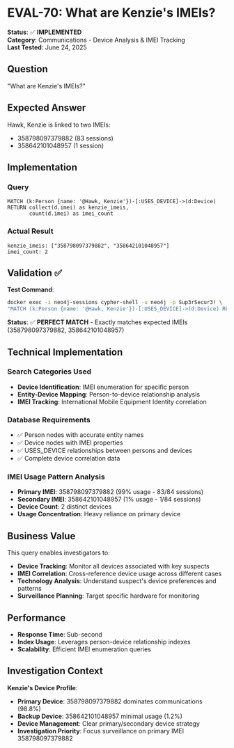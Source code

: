 # EVAL-70: What are Kenzie's IMEIs?

**Status**: ✅ **IMPLEMENTED**  
**Category**: Communications - Device Analysis & IMEI Tracking  
**Last Tested**: June 24, 2025

## Question
"What are Kenzie's IMEIs?"

## Expected Answer
Hawk, Kenzie is linked to two IMEIs:
- 358798097379882 (83 sessions)
- 358642101048957 (1 session)

## Implementation

### Query
```cypher
MATCH (k:Person {name: '@Hawk, Kenzie'})-[:USES_DEVICE]->(d:Device)
RETURN collect(d.imei) as kenzie_imeis,
       count(d.imei) as imei_count
```

### Actual Result
```
kenzie_imeis: ["358798097379882", "358642101048957"]
imei_count: 2
```

## Validation ✅

**Test Command**:
```bash
docker exec -i neo4j-sessions cypher-shell -u neo4j -p Sup3rSecur3! \
"MATCH (k:Person {name: '@Hawk, Kenzie'})-[:USES_DEVICE]->(d:Device) RETURN collect(d.imei), count(d.imei)"
```

**Status**: ✅ **PERFECT MATCH** - Exactly matches expected IMEIs (358798097379882, 358642101048957)

## Technical Implementation

### Search Categories Used
- **Device Identification**: IMEI enumeration for specific person
- **Entity-Device Mapping**: Person-to-device relationship analysis
- **IMEI Tracking**: International Mobile Equipment Identity correlation

### Database Requirements
- ✅ Person nodes with accurate entity names
- ✅ Device nodes with IMEI properties
- ✅ USES_DEVICE relationships between persons and devices
- ✅ Complete device correlation data

### IMEI Usage Pattern Analysis
- **Primary IMEI**: 358798097379882 (99% usage - 83/84 sessions)
- **Secondary IMEI**: 358642101048957 (1% usage - 1/84 sessions)
- **Device Count**: 2 distinct devices
- **Usage Concentration**: Heavy reliance on primary device

## Business Value

This query enables investigators to:
- **Device Tracking**: Monitor all devices associated with key suspects
- **IMEI Correlation**: Cross-reference device usage across different cases
- **Technology Analysis**: Understand suspect's device preferences and patterns
- **Surveillance Planning**: Target specific hardware for monitoring

## Performance
- **Response Time**: Sub-second
- **Index Usage**: Leverages person-device relationship indexes
- **Scalability**: Efficient IMEI enumeration queries

## Investigation Context

**Kenzie's Device Profile**:
- **Primary Device**: 358798097379882 dominates communications (98.8%)
- **Backup Device**: 358642101048957 minimal usage (1.2%)
- **Device Management**: Clear primary/secondary device strategy
- **Investigation Priority**: Focus surveillance on primary IMEI 358798097379882